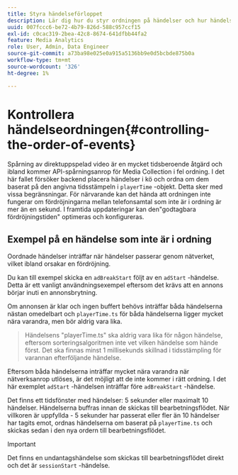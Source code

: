 ```yaml
---
title: Styra händelseförloppet
description: Lär dig hur du styr ordningen på händelser och hur händelser i vissa fall ordnas om baserat på den angivna tidsstämpeln i playerTime-objektet.
uuid: 007fccc6-be72-4b79-826d-588c957ccf15
exl-id: c0cac319-2bea-42c8-8674-641dfbb44fa2
feature: Media Analytics
role: User, Admin, Data Engineer
source-git-commit: a73ba98e025e0a915a5136bb9e0d5bcbde875b0a
workflow-type: tm+mt
source-wordcount: '326'
ht-degree: 1%

---
```


# Kontrollera händelseordningen{#controlling-the-order-of-events}

Spårning av direktuppspelad video är en mycket tidsberoende åtgärd och ibland kommer API-spårningsanrop för Media Collection i fel ordning. I det här fallet försöker backend placera händelser i kö och ordna om dem baserat på den angivna tidsstämpeln i `playerTime` -objekt.  Detta sker med vissa begränsningar. För närvarande kan det hända att ordningen inte fungerar om fördröjningarna mellan telefonsamtal som inte är i ordning är mer än en sekund. I framtida uppdateringar kan den&quot;godtagbara fördröjningstiden&quot; optimeras och konfigureras.

## Exempel på en händelse som inte är i ordning

Oordnade händelser inträffar när händelser passerar genom nätverket, vilket ibland orsakar en fördröjning.

Du kan till exempel skicka en `adBreakStart` följt av en `adStart` -händelse. Detta är ett vanligt användningsexempel eftersom det krävs att en annons börjar inuti en annonsbrytning.

Om annonsen är klar och ingen buffert behövs inträffar båda händelserna nästan omedelbart och `playerTime.ts` för båda händelserna ligger mycket nära varandra, men bör aldrig vara lika.

> Händelsens &quot;playerTime.ts&quot; ska aldrig vara lika för någon händelse, eftersom sorteringsalgoritmen inte vet vilken händelse som hände först. Det ska finnas minst 1 millisekunds skillnad i tidsstämpling för varannan efterföljande händelse.

Eftersom båda händelserna inträffar mycket nära varandra när nätverksanrop utlöses, är det möjligt att de inte kommer i rätt ordning. I det här exemplet `adStart` -händelsen inträffar före `adBreakStart` -händelse.


Det finns ett tidsfönster med händelser: 5 sekunder eller maximalt 10 händelser. Händelserna buffras innan de skickas till bearbetningsflödet. När villkoren är uppfyllda - 5 sekunder har passerat eller fler än 10 händelser har tagits emot, ordnas händelserna om baserat på `playerTime.ts` och skickas sedan i den nya ordern till bearbetningsflödet.

>[!IMPORTANT]
>
>Det finns en undantagshändelse som skickas till bearbetningsflödet direkt och det är `sessionStart` -händelse.
